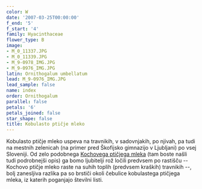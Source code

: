 ```yaml
---
color: W
date: '2007-03-25T00:00:00'
f_end: '5'
f_start: '4'
family: Hyacinthaceae
flower_type: B
image:
- M_0_11337.JPG
- M_0_11339.JPG
- M_9-0978_IMG.JPG
- M_9-0976_IMG.JPG
latin: Ornithogalum umbellatum
lead: M_9-0976_IMG.JPG
lead_sample: false
name: index
order: Ornithogalum
parallel: false
petals: '6'
petals_joined: false
star_shape: false
title: Kobulasto ptičje mleko
---
```

Kobulasto ptičje mleko uspeva na travnikih, v sadovnjakih, po njivah, pa tudi na mestnih zelenicah (na primer pred Škofijsko gimnazijo v Ljubljani) po vsej Sloveniji. Od zelo podobnega [Kochovega ptičjega mleka](../OrnithogalumKochii(KochovoPticjeMleko)/si_OrnithogalumKochii(KochovoPticjeMleko).asp) (tam boste našli tudi podrobnejši opis) ga bomo ljubitelji rož ločili predvsem po rastišču -- Kochovo ptičje mleko raste na suhih toplih (predvsem kraških) travnikih --, bolj zanesljiva razlika pa so brstiči okoli čebulice kobulastega ptičjega mleka, iz katerih poganjajo številni listi. 
